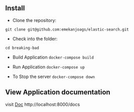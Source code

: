 ## Install
- Clone the repository:
```
git clone git@github.com:emekanjoags/elastic-search.git
```

- Check into the folder:
```
cd breaking-bad
```
- Build Application
```docker-compose build```

- Run Application
```docker-compose up```

- To Stop the server
```docker-compose down```

## View Application documentation
visit [Doc](http://localhost:8000/docs) http://localhost:8000/docs